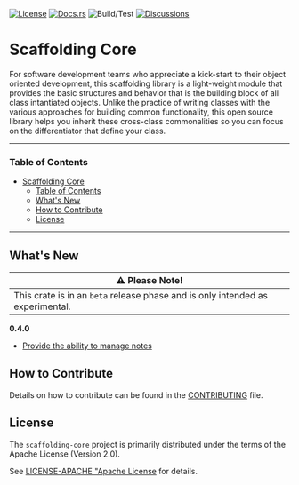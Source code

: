 [![License](https://img.shields.io/badge/License-Apache%202.0-blue.svg)](https://opensource.org/licenses/Apache-2.0)
[![Docs.rs](https://docs.rs/scaffolding-core/badge.svg)](https://docs.rs/scaffolding-core)
![Build/Test](https://github.com/dsietz/scaffolding-core/actions/workflows/master.yaml/badge.svg)
[![Discussions](https://img.shields.io/github/discussions/dsietz/scaffolding-core)](https://github.com/dsietz/scaffolding-core/discussions)

# Scaffolding Core

For software development teams who appreciate a kick-start to their object oriented development, this scaffolding library is a light-weight module that provides the basic structures and behavior that is the building block of all class intantiated objects. Unlike the practice of writing classes with the various approaches for building common functionality, this open source library helps you inherit these cross-class commonalities so you can focus on the differentiator that define your class.   

---

### Table of Contents
- [Scaffolding Core](#scaffolding-core)
    - [Table of Contents](#table-of-contents)
  - [What's New](#whats-new)
  - [How to Contribute](#how-to-contribute)
  - [License](#license)

---

## What's New
| :warning: Please Note!                                                                  |
| ----------------------------------------------------------------------------- |
| This crate is in an `beta` release phase and is only intended as experimental.|

**0.4.0**
+ [Provide the ability to manage notes](https://github.com/dsietz/scaffolding-core/issues/29)

## How to Contribute

Details on how to contribute can be found in the [CONTRIBUTING](./CONTRIBUTING.md) file.

## License

The `scaffolding-core` project is primarily distributed under the terms of the Apache License (Version 2.0).

See [LICENSE-APACHE "Apache License](./LICENSE-APACHE) for details.